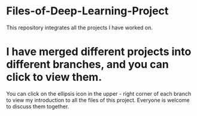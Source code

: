 # Files-of-Deep-Learning-Project
This repository integrates all the projects I have worked on. 
# I have merged different projects into different branches, and you can click to view them. 

You can click on the ellipsis icon in the upper - right corner of each branch to view my introduction to all the files of this project.
Everyone is welcome to discuss them together. 

